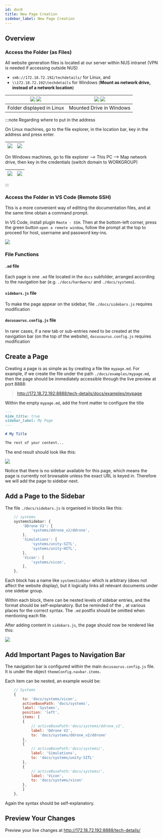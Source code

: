 ```yaml
---
id: doc0
title: New Page Creation
sidebar_label: New Page Creation
---
```


## Overview

### Access the Folder (as Files)
All website generation files is located at our server within NUS intranet (VPN is needed if accessing outside NUS)
- `smb://172.18.72.192/techdetails/` for Linux, and
- `\\172.18.72.192\techdetails` for Windows (**Mount as network drive, instead of a network location**)

| ![](./img/smb_linux.png) ![](./img/smb_linux_files.png) | ![](./img/network_drive_windows.PNG) ![](./img/network_drive_windows_files.PNG) |
|---|---|
| Folder displayed in Linux| Mounted Drive in Windows |

:::note Regarding where to put in the address

On Linux machines, go to the file explorer, in the location bar, key in the address and press enter.

| ![](./img/smb_linux_address_bar.png) | ![](./img/smb_linux_address_bar_credentials.png) |
|---|---|

On Windows machines, go to file explorer --> This PC --> Map network drive, then key in the credentials (switch domain to WORKGROUP)

| ![](./img/map_network_drive.PNG) | ![](./img/map_network_drive_credentials.PNG) |
|---|---|

:::

### Access the Folder in VS Code (Remote SSH)

This is a more convenient way of editting the documentation files, and at the same time obtain a command prompt.

In VS Code, install plugin `Rmote - SSH`. Then at the bottom-left corner, press the green button `open a remote window`, follow the prompt at the top to proceed for host, username and password key-ins.

![](./img/vscode_remote_ssh.png)

### File Functions

#### `.md` file
Each page is one `.md` file located in the `docs` subfolder, arranged according to the navigation bar (e.g. `./docs/hardware/` and `./docs/systems`).

#### `sidebars.js` file
To make the page appear on the sidebar, file `./docs/sidebars.js` requires modification

#### `docusaurus.config.js` file
In rarer cases, if a new tab or sub-entries need to be created at the navigation bar (on the top of the website), `docusaurus.config.js` requires modification

## Create a Page

Creating a page is as simple as by creating a file like `mypage.md`. For example, if we create the file under the path `./docs/examples/mypage.md`, then the page should be immediately accessible through the live preview at port 8888: 
> http://172.18.72.192:8888/tech-details/docs/examples/mypage

Within the empty `mypage.md`, add the front matter to configure the title

``` markdown
---
hide_title: true
sidebar_label: My Page
---

# My Title

The rest of your content...
```

The end result should look like this:

![](./img/new_page_created.png)

Notice that there is no sidebar available for this page, which means the page is currently not browsable unless the exact URL is keyed in. Therefore we will add the page to sidebar next.

## Add a Page to the Sidebar

The file `./docs/sidebars.js` is organised in blocks like this:

``` js
    // systems
    systemsSidebar: {
        'DDrone V2': [
            'systems/ddrone_v2/ddrone',
        ],
        'Simulations': [
            'systems/unity-SITL',
            'systems/unity-HITL',
        ],
        'Vicon': [
            'systems/vicon',
        ],
    },
```

Each block has a name like `systemsSidebar` which is arbitrary (does not affect the website display), but it logically links all relevant documents under one sidebar group.

Within each block, there can be nested levels of sidebar entries, and the format should be self-explanatory. But be reminded of the `,` at various places for the correct syntax. The `.md` postfix should be omitted when mentioning each file.

After adding content in `sidebars.js`, the page should now be rendered like this:

![](./img/sidebar_added.png)

## Add Important Pages to Navigation Bar

The navigation bar is configured within the main `docusaurus.config.js` file. It is under the object `themeConfig.navbar.items`.

Each item can be nested, an example would be:

``` js
    // Systems
    {
        to: 'docs/systems/vicon',
        activeBasePath: 'docs/systems',
        label: 'Systems',
        position: 'left',
        items: [
        {
            // activeBasePath:'docs/systems/ddrone_v2',
            label: 'Ddrone V2',
            to: 'docs/systems/ddrone_v2/ddrone'
        },
        {
            // activeBasePath:'docs/systems/',
            label: 'Simulations',
            to: 'docs/systems/unity-SITL'
        },
        {
            // activeBasePath:'docs/systems/',
            label: 'Vicon',
            to: 'docs/systems/vicon'
        },
        ]
    },
```

Again the syntax should be self-explanatory.

## Preview Your Changes
Preview your live changes at http://172.18.72.192:8888/tech-details/